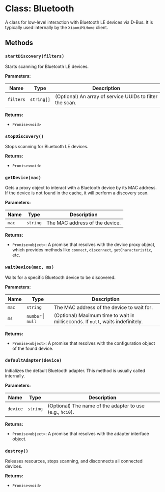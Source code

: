 # Class: Bluetooth

A class for low-level interaction with Bluetooth LE devices via D-Bus. It is typically used internally by the `XiaomiMiHome` client.

## Methods

### `startDiscovery(filters)`

Starts scanning for Bluetooth LE devices.

**Parameters:**

| Name | Type | Description |
|---|---|---|
| `filters` | `string[]` | (Optional) An array of service UUIDs to filter the scan. |

**Returns:**

- `Promise<void>`

### `stopDiscovery()`

Stops scanning for Bluetooth LE devices.

**Returns:**

- `Promise<void>`

### `getDevice(mac)`

Gets a proxy object to interact with a Bluetooth device by its MAC address. If the device is not found in the cache, it will perform a discovery scan.

**Parameters:**

| Name | Type | Description |
|---|---|---|
| `mac` | `string` | The MAC address of the device. |

**Returns:**

- `Promise<object>`: A promise that resolves with the device proxy object, which provides methods like `connect`, `disconnect`, `getCharacteristic`, etc.

### `waitDevice(mac, ms)`

Waits for a specific Bluetooth device to be discovered.

**Parameters:**

| Name | Type | Description |
|---|---|---|
| `mac` | `string` | The MAC address of the device to wait for. |
| `ms` | `number` \| `null` | (Optional) Maximum time to wait in milliseconds. If `null`, waits indefinitely. |

**Returns:**

- `Promise<object>`: A promise that resolves with the configuration object of the found device.

### `defaultAdapter(device)`

Initializes the default Bluetooth adapter. This method is usually called internally.

**Parameters:**

| Name | Type | Description |
|---|---|---|
| `device` | `string` | (Optional) The name of the adapter to use (e.g., `hci0`). |

**Returns:**

- `Promise<object>`: A promise that resolves with the adapter interface object.

### `destroy()`

Releases resources, stops scanning, and disconnects all connected devices.

**Returns:**

- `Promise<void>`
